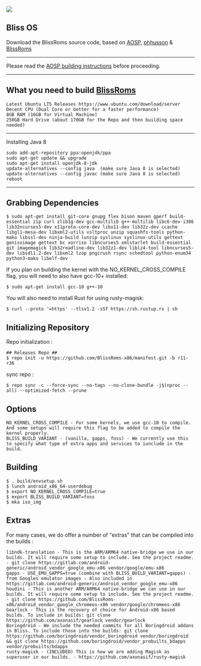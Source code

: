 <img src="https://i.imgur.com/pOad4eK.png">

Bliss OS
-----------------------
Download the BlissRoms source code, based on [AOSP](https://android.googlesource.com), [phhusson](https://github.com/phhusson/treble_manifest) & [BlissRoms](https://github.com/BlissRoms/platform_manifest)

---------------------------------------------------

Please read the [AOSP building instructions](http://source.android.com/source/index.html) before proceeding.

-----------------------
What you need to build [BlissRoms](https://github.com/BlissROMs/platform_manifest)
-----------------------

    Latest Ubuntu LTS Releases https://www.ubuntu.com/download/server
    Decent CPU (Dual Core or better for a faster performance)
    8GB RAM (16GB for Virtual Machine)
    250GB Hard Drive (about 170GB for the Repo and then building space needed)
  
-----------------------

Installing Java 8

    sudo add-apt-repository ppa:openjdk/ppa
    sudo apt-get update && upgrade
    sudo apt-get install openjdk-8-jdk
    update-alternatives --config java  (make sure Java 8 is selected)
    update-alternatives --config javac (make sure Java 8 is selected)
    reboot
    
-----------------------

Grabbing Dependencies
-----------------------

    $ sudo apt-get install git-core gnupg flex bison maven gperf build-essential zip curl zlib1g-dev gcc-multilib g++-multilib libc6-dev-i386 lib32ncurses5-dev x11proto-core-dev libx11-dev lib32z-dev ccache libgl1-mesa-dev libxml2-utils xsltproc unzip squashfs-tools python-mako libssl-dev ninja-build lunzip syslinux syslinux-utils gettext genisoimage gettext bc xorriso libncurses5 xmlstarlet build-essential git imagemagick lib32readline-dev lib32z1-dev liblz4-tool libncurses5-dev libsdl1.2-dev libxml2 lzop pngcrush rsync schedtool python-enum34 python3-mako libelf-dev

If you plan on building the kernel with the NO_KERNEL_CROSS_COMPILE flag, you will need to also have gcc-10+ installed:

    $ sudo apt-get install gcc-10 g++-10
    
    
You will also need to install Rust for using rusty-magisk:

	$ curl --proto '=https' --tlsv1.2 -sSf https://sh.rustup.rs | sh 
	

Initializing Repository
-----------------------

Repo initialization :
    
    ## Releases Repo ##
    $ repo init -u https://github.com/BlissRoms-x86/manifest.git -b r11-r36

sync repo :

    $ repo sync -c --force-sync --no-tags --no-clone-bundle -j$(nproc --all) --optimized-fetch --prune
    
Options
--------
	NO_KERNEL_CROSS_COMPILE - For some kernels, we use gcc-10 to compile. And some setups will require this flag to be added to compile the kernel properly. 
	BLISS_BUILD_VARIANT - (vanilla, gapps, foss) - We currently use this to specify what type of extra apps and services to iunclude in the build. 
	
Building
--------
    $ . build/envsetup.sh
    $ lunch android_x86_64-userdebug
    $ export NO_KERNEL_CROSS_COMPILE=true
    $ export BLISS_BUILD_VARIANT=foss
    $ mka iso_img

Extras
------
For many cases, we do offer a number of "extras" that can be compiled into the builds :

	libndk-translation - This is the ARM/ARM64 native-bridge we use in our builds. It will require some setup to include. See the project readme. - git clone https://gitlab.com/android-generic/android_vendor_google_emu-x86 vendor/google/emu-x86
	gapps - USE_EMU_GAPPS=true (combine with BLISS_BUILD_VARIANT=gapps) - from Googles emulator images - Also included in https://gitlab.com/android-generic/android_vendor_google_emu-x86
	houdini - This is another ARM/ARM64 native-bridge we can use in our builds. It will require some setup to include. See the project readme. - git clone https://github.com/BlissRoms-x86/android_vendor_google_chromeos-x86 vendor/google/chromeos-x86 
	Gearlock - This is the recovery of choice for Android-x86 based builds. To include in builds: git clone https://github.com/axonasif/gearlock vendor/gearlock
	Boringdroid - We include the needed commits for all Boringdroid addons in Bliss. To include those into the builds: git clone https://github.com/boringdroid/vendor_boringdroid vendor/boringdroid && git clone https://github.com/boringdroid/vendor_prebuilts_bdapps vendor/prebuilts/bdapps
	rusty-magisk - (INCLUDED) This is how we are adding Magisk as superuser in our builds. - https://github.com/axonasif/rusty-magisk
